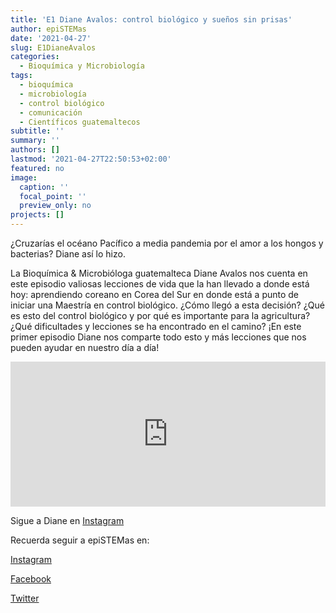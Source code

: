 ```yaml
---
title: 'E1 Diane Avalos: control biológico y sueños sin prisas'
author: epiSTEMas
date: '2021-04-27'
slug: E1DianeAvalos
categories:
  - Bioquímica y Microbiología
tags:
  - bioquímica
  - microbiología
  - control biológico
  - comunicación
  - Científicos guatemaltecos
subtitle: ''
summary: ''
authors: []
lastmod: '2021-04-27T22:50:53+02:00'
featured: no
image:
  caption: ''
  focal_point: ''
  preview_only: no
projects: []
---
```



¿Cruzarías el océano Pacífico a media pandemia por el amor a los hongos y bacterias? Diane así lo hizo. 

La Bioquímica & Microbióloga guatemalteca Diane Avalos nos cuenta en este episodio valiosas lecciones de vida que la han llevado a donde está hoy: aprendiendo coreano en Corea del Sur en donde está a punto de iniciar una Maestría en control biológico. ¿Cómo llegó a esta decisión? ¿Qué es esto del control biológico y por qué es importante para la agricultura? ¿Qué dificultades y lecciones se ha encontrado en el camino? ¡En este primer episodio Diane nos comparte todo esto y más lecciones que nos pueden ayudar en nuestro día a día!

<iframe src="https://open.spotify.com/embed-podcast/episode/18uizt7Hj8gaXzrYjpkgaw" width="100%" height="232" frameborder="0" allowtransparency="true" allow="encrypted-media"></iframe>

Sigue a Diane en [Instagram](https://www.instagram.com/dianeavalos/)

Recuerda seguir a epiSTEMas en:

[Instagram](https://www.instagram.com/epistemas/)

[Facebook](https://www.facebook.com/epiSTEMasPod)  

[Twitter](https://twitter.com/epiSTEMas_Pod)